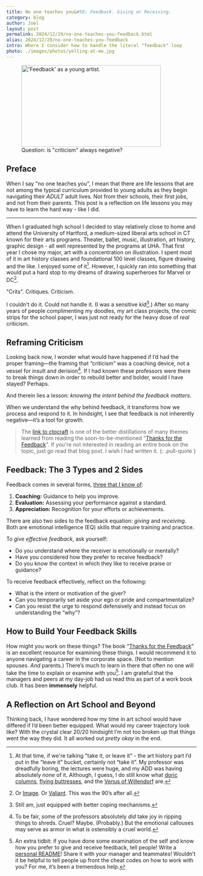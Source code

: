 ```yaml
---
title: No one teaches you&#58; Feedback. Giving or Receiving.
category: blog
author: Joel
layout: post
permalink: 2024/12/29/no-one-teaches-you-feedback.html
alias: 2024/12/29/no-one-teaches-you-feedback
intro: Where I consider how to handle the literal "feedback" loop
photo: ./images/photos/yelling-at-me.jpg
---
```


<figure class="photo-with-caption">
  <picture>
    <source
      srcset="{% imgproxy_url path: "/images/photos/yelling-at-me.jpg", width: 1344 %}"
      media="(min-width: 413px)" />
    <img
      src="{% imgproxy_url path: "/images/photos/yelling-at-me.jpg", width: 738 %}"
      alt="'Feedback' as a young artist."
      width="369"
      height="216" />
  </picture>

  <figcaption>
    Question: is "criticism" always negative?
  </figcaption>
</figure>

## Preface

When I say "no one teaches you", I mean that there are life lessons that are
not among the typical curriculum provided to young adults as they begin
navigating their *ADULT* adult lives. Not from their schools, their first jobs,
and not from their parents. This post is a reflection on life
lessons you may have to learn the hard way - like I did.

***

When I graduated high school I decided to stay relatively close to home and
attend the University of Hartford, a medium-sized liberal arts school in CT
known for their arts programs. Theater, ballet, music, illustration, art
history, graphic design - all well represented by the programs at UHA. That
first year I chose my major, art with a concentration on illustration. I spent
most of it in art history classes and foundational 100 level classes, figure
drawing and the like. I enjoyed some of it[^1]. However, I quickly ran into
something that would put a hard stop to my dreams of drawing superheroes for
Marvel or DC[^2].

"Crits". Critiques. Criticism.

I couldn’t do it. Could not handle it. (I was a sensitive kid[^3].) After so
many years of people complimenting my doodles, my art class projects, the comic
strips for the school paper, I was just not ready for the heavy dose of *real*
criticism.

## Reframing Criticism

Looking back now, I wonder what would have happened if I’d had the proper
framing&mdash;the framing that “criticism” was a coaching device, not a vessel
for insult and derision[^4]. If I had known these professors were there to
break things down in order to rebuild better and bolder, would I have stayed?
Perhaps.

And therein lies a lesson: *knowing the intent behind the feedback matters.*

When we understand the why behind feedback, it transforms how we process and
respond to it. In hindsight, I see that feedback is not inherently
negative&mdash;it’s a tool for growth.

> The [link to ctocraft] is one of the better distillations of many themes learned
> from reading the soon-to-be-mentioned "[Thanks for the Feedback]". If you're
> not interested in reading an entire book on the topic, just go read that blog
> post. I wish I had written it.
{: .pull-quote }

## Feedback: The 3 Types and 2 Sides

Feedback comes in several forms, [three that I know of]:

1. **Coaching:** Guidance to help you improve.
2. **Evaluation:** Assessing your performance against a standard.
3. **Appreciation:** Recognition for your efforts or achievements.

There are also two sides to the feedback equation: *giving* and *receiving*.
Both are emotional intelligence (EQ) skills that require training and practice.

To *give effective feedback*, ask yourself:

* Do you understand where the receiver is emotionally or mentally?
* Have you considered how they prefer to receive feedback?
* Do you know the context in which they like to receive praise or guidance?

To receive feedback effectively, reflect on the following:

* What is the intent or motivation of the giver?
* Can you temporarily set aside your ego or pride and compartmentalize?
* Can you resist the urge to respond defensively and instead focus on
  understanding the “why”?

## How to Build Your Feedback Skills

How might you work on these things? The book “[Thanks for the Feedback]”
is an excellent resource for examining these things. I would recommend it to
anyone navigating a career in the corporate space. (Not to mention spouses.
*And* parents.) There’s much to learn in there that often no one will take the
time to explain or examine with you[^5].
I am grateful that the managers and peers at my day-job had us read this as
part of a work book club. It has been **immensely** helpful.

## A Reflection on Art School and Beyond

Thinking back, I have wondered how my time in art school would have differed if
I’d been better equipped. What would my career trajectory look like? With the
crystal clear 20/20 hindsight I’m not too broken up that things went the way
they did. It all worked out *pretty okay* in the end.

[^1]: At that time, if we're talking "take it, or leave it" - the art history part I’d put in the “leave it” bucket, certainly not “take it”. My professor was dreadfully boring, the lectures were huge, and my ADD was having absolutely *none* of it. Although, I guess, I do still know what [doric columns], [flying buttresses], and the [Venus of Willendorf] are.
[^2]: Or [Image]. Or [Valiant]. This was the 90’s after all.
[^3]: Still am, just equipped with better coping mechanisms.
[^4]: To be fair, some of the professors absolutely *did* take joy in ripping things to shreds. Cruel? Maybe. (Probably.) But the emotional callouses may serve as armor in what is ostensibly a cruel world.
[^5]: An extra tidbit: if you have done some examination of the self and know how you prefer to give and receive feedback, tell people! Write a [personal README]! Share it with your manager and teammates! Wouldn’t it be helpful to tell people up front the cheat codes on how to work with you? For me, it’s been a tremendous help.

[link to ctocraft]: https://ctocraft.com/blog/the-three-forms-of-feedback-appreciation-coaching-and-evaluation/
[three that I know of]: https://ctocraft.com/blog/the-three-forms-of-feedback-appreciation-coaching-and-evaluation/
[Thanks for the Feedback]: https://www.penguinrandomhouse.com/books/313485/thanks-for-the-feedback-by-douglas-stone-and-sheila-heen/
[doric columns]: https://en.wikipedia.org/wiki/Doric_order
[flying buttresses]: https://en.wikipedia.org/wiki/Flying_buttress
[Venus of Willendorf]: https://en.wikipedia.org/wiki/Venus_of_Willendorf
[Image]: https://imagecomics.com/
[Valiant]: https://valiantentertainment.com/
[personal README]: https://www.linkedin.com/pulse/write-personal-readme-improve-team-communication-behaviors-joly/
